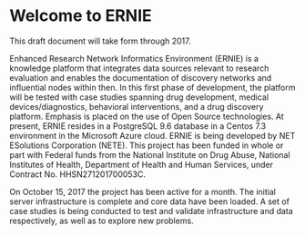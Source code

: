 # Welcome to ERNIE

This draft document will take form through 2017.

Enhanced Research Network Informatics Environment (ERNIE) is a knowledge platform that integrates data sources relevant to 
research evaluation and enables the documentation of discovery networks and influential nodes within then. In this first 
phase of development, the platform will be tested with case studies spanning drug development, medical devices/diagnostics, 
behavioral interventions, and a drug discovery platform. Emphasis is placed on the use of Open Source technologies. At present, 
ERNIE resides in a PostgreSQL 9.6 database in a Centos 7.3 environment in the Microsoft Azure cloud. ERNIE is being developed 
by NET ESolutions Corporation (NETE). This project has been funded in whole or part  with Federal funds from the National 
Institute on Drug Abuse, National Institutes of Health, Department of Health and Human Services, under Contract No. HHSN271201700053C.

On October 15, 2017 the project has been active for a month. The initial server infrastructure is complete and core data have been loaded. A set of case studies is being conducted to test and validate infrastructure and data respectively, as well as to explore new problems. 

